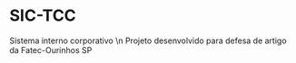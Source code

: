 # SIC-TCC
Sistema interno corporativo \n
Projeto desenvolvido para defesa de artigo da Fatec-Ourinhos SP
